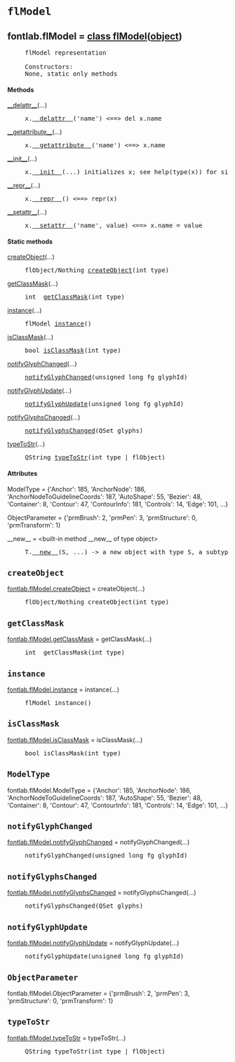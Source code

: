 

<a name="fontlab.flModel"></a>

# `flModel`


<dt class="class"><h2><span class="class-name">fontlab.flModel</span> = <a name="fontlab.flModel" href="#fontlab.flModel">class flModel</a>(<a href="./__builtin__.html#object">object</a>)</h2></dt><dd class="class"><dd>


<pre class="doc" markdown="0">flModel representation

Constructors:
None, static only methods</pre>


</dd><h4 class="head-methods">Methods </h4><dl class="function"><dt><a name="flModel-__delattr__" href="#flModel-__delattr__"><span class="function-name">__delattr__</span></a><span class="argspec">(...)</span></dt><dd>

<pre class="doc" markdown="0">x.<a href="#fontlab.flModel-__delattr__">__delattr__</a>('name') <==> del x.name</pre>

</dd></dl>
<dl class="function"><dt><a name="flModel-__getattribute__" href="#flModel-__getattribute__"><span class="function-name">__getattribute__</span></a><span class="argspec">(...)</span></dt><dd>

<pre class="doc" markdown="0">x.<a href="#fontlab.flModel-__getattribute__">__getattribute__</a>('name') <==> x.name</pre>

</dd></dl>
<dl class="function"><dt><a name="flModel-__init__" href="#flModel-__init__"><span class="function-name">__init__</span></a><span class="argspec">(...)</span></dt><dd>

<pre class="doc" markdown="0">x.<a href="#fontlab.flModel-__init__">__init__</a>(...) initializes x; see help(type(x)) for signature</pre>

</dd></dl>
<dl class="function"><dt><a name="flModel-__repr__" href="#flModel-__repr__"><span class="function-name">__repr__</span></a><span class="argspec">(...)</span></dt><dd>

<pre class="doc" markdown="0">x.<a href="#fontlab.flModel-__repr__">__repr__</a>() <==> repr(x)</pre>

</dd></dl>
<dl class="function"><dt><a name="flModel-__setattr__" href="#flModel-__setattr__"><span class="function-name">__setattr__</span></a><span class="argspec">(...)</span></dt><dd>

<pre class="doc" markdown="0">x.<a href="#fontlab.flModel-__setattr__">__setattr__</a>('name', value) <==> x.name = value</pre>

</dd></dl>

  <h4 class="head-static-methods">Static methods </h4><dl class="function"><dt><a name="flModel-createObject" href="#flModel-createObject"><span class="function-name">createObject</span></a><span class="argspec">(...)</span></dt><dd>

<pre class="doc" markdown="0">flObject/Nothing <a href="#fontlab.flModel-createObject">createObject</a>(int type)</pre>

</dd></dl>
<dl class="function"><dt><a name="flModel-getClassMask" href="#flModel-getClassMask"><span class="function-name">getClassMask</span></a><span class="argspec">(...)</span></dt><dd>

<pre class="doc" markdown="0">int  <a href="#fontlab.flModel-getClassMask">getClassMask</a>(int type)</pre>

</dd></dl>
<dl class="function"><dt><a name="flModel-instance" href="#flModel-instance"><span class="function-name">instance</span></a><span class="argspec">(...)</span></dt><dd>

<pre class="doc" markdown="0">flModel <a href="#fontlab.flModel-instance">instance</a>()</pre>

</dd></dl>
<dl class="function"><dt><a name="flModel-isClassMask" href="#flModel-isClassMask"><span class="function-name">isClassMask</span></a><span class="argspec">(...)</span></dt><dd>

<pre class="doc" markdown="0">bool <a href="#fontlab.flModel-isClassMask">isClassMask</a>(int type)</pre>

</dd></dl>
<dl class="function"><dt><a name="flModel-notifyGlyphChanged" href="#flModel-notifyGlyphChanged"><span class="function-name">notifyGlyphChanged</span></a><span class="argspec">(...)</span></dt><dd>

<pre class="doc" markdown="0"><a href="#fontlab.flModel-notifyGlyphChanged">notifyGlyphChanged</a>(unsigned long fg_glyphId)</pre>

</dd></dl>
<dl class="function"><dt><a name="flModel-notifyGlyphUpdate" href="#flModel-notifyGlyphUpdate"><span class="function-name">notifyGlyphUpdate</span></a><span class="argspec">(...)</span></dt><dd>

<pre class="doc" markdown="0"><a href="#fontlab.flModel-notifyGlyphUpdate">notifyGlyphUpdate</a>(unsigned long fg_glyphId)</pre>

</dd></dl>
<dl class="function"><dt><a name="flModel-notifyGlyphsChanged" href="#flModel-notifyGlyphsChanged"><span class="function-name">notifyGlyphsChanged</span></a><span class="argspec">(...)</span></dt><dd>

<pre class="doc" markdown="0"><a href="#fontlab.flModel-notifyGlyphsChanged">notifyGlyphsChanged</a>(QSet<uint32_t> glyphs)</pre>

</dd></dl>
<dl class="function"><dt><a name="flModel-typeToStr" href="#flModel-typeToStr"><span class="function-name">typeToStr</span></a><span class="argspec">(...)</span></dt><dd>

<pre class="doc" markdown="0">QString <a href="#fontlab.flModel-typeToStr">typeToStr</a>(int type | flObject)</pre>

</dd></dl>

  <h4 class="head-attrs">Attributes </h4><dl><dt><span class="other-name">ModelType</span> = {'Anchor': 185, 'AnchorNode': 186, 'AnchorNodeToGuidelineCoords': 187, 'AutoShape': 55, 'Bezier': 48, 'Container': 8, 'Contour': 47, 'ContourInfo': 181, 'Controls': 14, 'Edge': 101, ...}</dt></dl>
<dl><dt><span class="other-name">ObjectParameter</span> = {'prmBrush': 2, 'prmPen': 3, 'prmStructure': 0, 'prmTransform': 1}</dt></dl>
<dl><dt><span class="other-name">__new__</span> = &lt;built-in method __new__ of type object&gt;<dd>

<pre class="doc" markdown="0">T.<a href="#fontlab.flModel-__new__">__new__</a>(S, ...) -> a new object with type S, a subtype of T</pre>

</dd></dl>
</dd>


<a name="fontlab.flModel.createObject"></a>

## `createObject`


<dl class="function"><dt><a name="-fontlab.flModel.createObject" href="#-fontlab.flModel.createObject"><span class="function-name">fontlab.flModel.createObject</span></a> = createObject<span class="argspec">(...)</span></dt><dd>

<pre class="doc" markdown="0">flObject/Nothing createObject(int type)</pre>

</dd></dl>



<a name="fontlab.flModel.getClassMask"></a>

## `getClassMask`


<dl class="function"><dt><a name="-fontlab.flModel.getClassMask" href="#-fontlab.flModel.getClassMask"><span class="function-name">fontlab.flModel.getClassMask</span></a> = getClassMask<span class="argspec">(...)</span></dt><dd>

<pre class="doc" markdown="0">int  getClassMask(int type)</pre>

</dd></dl>



<a name="fontlab.flModel.instance"></a>

## `instance`


<dl class="function"><dt><a name="-fontlab.flModel.instance" href="#-fontlab.flModel.instance"><span class="function-name">fontlab.flModel.instance</span></a> = instance<span class="argspec">(...)</span></dt><dd>

<pre class="doc" markdown="0">flModel instance()</pre>

</dd></dl>



<a name="fontlab.flModel.isClassMask"></a>

## `isClassMask`


<dl class="function"><dt><a name="-fontlab.flModel.isClassMask" href="#-fontlab.flModel.isClassMask"><span class="function-name">fontlab.flModel.isClassMask</span></a> = isClassMask<span class="argspec">(...)</span></dt><dd>

<pre class="doc" markdown="0">bool isClassMask(int type)</pre>

</dd></dl>



<a name="fontlab.flModel.ModelType"></a>

## `ModelType`


<span class="other-name">fontlab.flModel.ModelType</span> = {'Anchor': 185, 'AnchorNode': 186, 'AnchorNodeToGuidelineCoords': 187, 'AutoShape': 55, 'Bezier': 48, 'Container': 8, 'Contour': 47, 'ContourInfo': 181, 'Controls': 14, 'Edge': 101, ...}


<a name="fontlab.flModel.notifyGlyphChanged"></a>

## `notifyGlyphChanged`


<dl class="function"><dt><a name="-fontlab.flModel.notifyGlyphChanged" href="#-fontlab.flModel.notifyGlyphChanged"><span class="function-name">fontlab.flModel.notifyGlyphChanged</span></a> = notifyGlyphChanged<span class="argspec">(...)</span></dt><dd>

<pre class="doc" markdown="0">notifyGlyphChanged(unsigned long fg_glyphId)</pre>

</dd></dl>



<a name="fontlab.flModel.notifyGlyphsChanged"></a>

## `notifyGlyphsChanged`


<dl class="function"><dt><a name="-fontlab.flModel.notifyGlyphsChanged" href="#-fontlab.flModel.notifyGlyphsChanged"><span class="function-name">fontlab.flModel.notifyGlyphsChanged</span></a> = notifyGlyphsChanged<span class="argspec">(...)</span></dt><dd>

<pre class="doc" markdown="0">notifyGlyphsChanged(QSet<uint32_t> glyphs)</pre>

</dd></dl>



<a name="fontlab.flModel.notifyGlyphUpdate"></a>

## `notifyGlyphUpdate`


<dl class="function"><dt><a name="-fontlab.flModel.notifyGlyphUpdate" href="#-fontlab.flModel.notifyGlyphUpdate"><span class="function-name">fontlab.flModel.notifyGlyphUpdate</span></a> = notifyGlyphUpdate<span class="argspec">(...)</span></dt><dd>

<pre class="doc" markdown="0">notifyGlyphUpdate(unsigned long fg_glyphId)</pre>

</dd></dl>



<a name="fontlab.flModel.ObjectParameter"></a>

## `ObjectParameter`


<span class="other-name">fontlab.flModel.ObjectParameter</span> = {'prmBrush': 2, 'prmPen': 3, 'prmStructure': 0, 'prmTransform': 1}


<a name="fontlab.flModel.typeToStr"></a>

## `typeToStr`


<dl class="function"><dt><a name="-fontlab.flModel.typeToStr" href="#-fontlab.flModel.typeToStr"><span class="function-name">fontlab.flModel.typeToStr</span></a> = typeToStr<span class="argspec">(...)</span></dt><dd>

<pre class="doc" markdown="0">QString typeToStr(int type | flObject)</pre>

</dd></dl>

